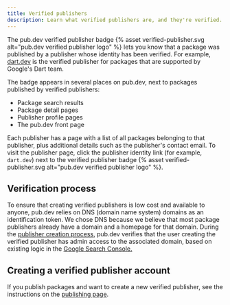 ```yaml
---
title: Verified publishers
description: Learn what verified publishers are, and they're verified.
---
```


The pub.dev verified publisher badge {% asset verified-publisher.svg
alt="pub.dev verified publisher logo" %} lets you know that a package
was published by a publisher whose identity has been verified.
For example, [dart.dev]({{site.pub}}/publishers/dart.dev/)
is the verified publisher for packages that are supported by
Google's Dart team.

The badge appears in several places on pub.dev,
next to packages published by verified publishers:

  * Package search results
  * Package detail pages
  * Publisher profile pages
  * The pub.dev front page

Each publisher has a page with a list of
all packages belonging to that publisher,
plus additional details such as the publisher's contact email.
To visit the publisher page, click the publisher identity link
(for example, `dart.dev`) next to the verified publisher badge {% asset
verified-publisher.svg alt="pub.dev verified publisher logo" %}.

## Verification process

To ensure that creating verified publishers is low cost and available to anyone,
pub.dev relies on DNS (domain name system) domains as an identification token.
We chose DNS because we believe that most package publishers
already have a domain and a homepage for that domain.
During the [publisher creation process][publishing page],
pub.dev verifies that the user creating the verified publisher has
admin access to the associated domain, based on existing logic in the
[Google Search Console.][]

## Creating a verified publisher account

If you publish packages and want to create a new verified publisher,
see the instructions on the [publishing page][].

[publishing page]: /tools/pub/publishing#create-verified-publisher
[Google Search Console.]: https://search.google.com/search-console/about
